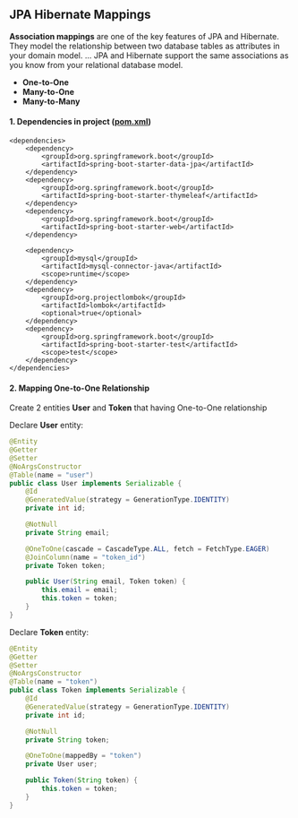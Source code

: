 ## JPA Hibernate Mappings
__Association mappings__ are one of the key features of JPA and Hibernate. They model the relationship between two database tables as attributes in your domain model. ... JPA and Hibernate support the same associations as you know from your relational database model.

* __One-to-One__
* __Many-to-One__
* __Many-to-Many__

#### 1. Dependencies in project ([pom.xml](https://github.com/nguyenvantra/spring-master/blob/master/springboot-jpa-hibernate-mapping/pom.xml))
    <dependencies>
        <dependency>
            <groupId>org.springframework.boot</groupId>
            <artifactId>spring-boot-starter-data-jpa</artifactId>
        </dependency>
        <dependency>
            <groupId>org.springframework.boot</groupId>
            <artifactId>spring-boot-starter-thymeleaf</artifactId>
        </dependency>
        <dependency>
            <groupId>org.springframework.boot</groupId>
            <artifactId>spring-boot-starter-web</artifactId>
        </dependency>

        <dependency>
            <groupId>mysql</groupId>
            <artifactId>mysql-connector-java</artifactId>
            <scope>runtime</scope>
        </dependency>
        <dependency>
            <groupId>org.projectlombok</groupId>
            <artifactId>lombok</artifactId>
            <optional>true</optional>
        </dependency>
        <dependency>
            <groupId>org.springframework.boot</groupId>
            <artifactId>spring-boot-starter-test</artifactId>
            <scope>test</scope>
        </dependency>
    </dependencies>

#### 2. Mapping One-to-One Relationship
Create 2 entities __User__ and __Token__ that having One-to-One relationship

Declare __User__ entity:
```java 
@Entity
@Getter
@Setter
@NoArgsConstructor
@Table(name = "user")
public class User implements Serializable {
    @Id
    @GeneratedValue(strategy = GenerationType.IDENTITY)
    private int id;

    @NotNull
    private String email;

    @OneToOne(cascade = CascadeType.ALL, fetch = FetchType.EAGER)
    @JoinColumn(name = "token_id")
    private Token token;

    public User(String email, Token token) {
        this.email = email;
        this.token = token;
    }
}
```

Declare __Token__ entity:
```java
@Entity
@Getter
@Setter
@NoArgsConstructor
@Table(name = "token")
public class Token implements Serializable {
    @Id
    @GeneratedValue(strategy = GenerationType.IDENTITY)
    private int id;

    @NotNull
    private String token;

    @OneToOne(mappedBy = "token")
    private User user;

    public Token(String token) {
        this.token = token;
    }
}
```

 
